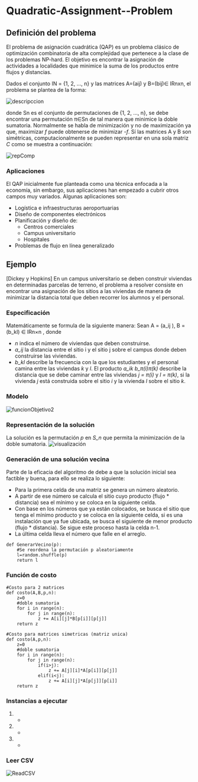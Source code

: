 # Quadratic-Assignment--Problem


## Definición del problema
El problema de asignación cuadrática (QAP) es un problema clásico de optimización combinatoria de alta complejidad que pertenece a la clase de los problemas NP-hard. El objetivo es encontrar la asignación de actividades a localidades que minimice la suma de los productos entre flujos y distancias.

Dados el conjunto IN = {1, 2, ..., n} y las matrices A=(aij) y B=(bij)∈ IRnxn, el problema se plantea de la forma:

![descripccion](https://user-images.githubusercontent.com/25113662/161483775-a455ae2a-e130-4c2e-889f-91af1c6ae1d2.PNG)

donde Sn es el conjunto de permutaciones de {1, 2, ..., n}, se debe encontrar una permutación π∈Sn de tal manera que minimice la doble sumatoria. Normalmente se habla de minimización y no de maximización ya que, maximizar _f_ puede obtenerse de minimizar -_f_. Sí las matrices A y B son simétricas, computacionalmente se pueden representar en una sola matriz _C_ como se muestra a continuación:

![repComp](https://user-images.githubusercontent.com/25113662/163293020-753b193f-0870-42de-87eb-154df1a56dd7.PNG)


### Aplicaciones
El QAP inicialmente fue planteada como una técnica enfocada a la economía, sin embargo, sus aplicaciones han empezado a cubrir  otros campos muy variados. Algunas aplicaciones son:
* Logística e infraestructuras aeroportuarias
* Diseño de componentes electrónicos
* Planificación y diseño de:
  * Centros comerciales 
  * Campus universitario
  * Hospitales
* Problemas de flujo en línea generalizado
## Ejemplo
[Dickey y Hopkins] En un campus universitario se deben construir viviendas en determinadas parcelas de terreno, el problema a resolver consiste en encontrar una asignación de los sitios a las viviendas de manera de minimizar la distancia total que deben recorrer los alumnos y el personal. 
### Especificación
Matemáticamente se formula de la siguiente manera:
Sean A = (a_ij ), B = (b_kl) ∈ IRn×n , donde 
* _n_ indica el número de viviendas que deben construirse. 
* _a_ij_ la distancia entre el sitio i y el sitio j sobre el campus donde deben construirse las viviendas. 
* _b_kl_ describe la frecuencia con la que los estudiantes y el personal camina entre las viviendas _k_ y _l_. 
El producto _a_ik b_π(i)π(k)_ describe la distancia que se debe caminar entre las viviendas _j = π(i)_ y _l = π(k)_, si la vivienda _j_ está construida sobre el sitio _i_ y la vivienda _l_ sobre el sitio _k_.
### Modelo
![funcionObjetivo2](https://user-images.githubusercontent.com/25113662/161483152-351a8022-d141-464c-950a-7e252d95d6a0.PNG)

### Representación de la solución
La solución es la permutación _p_ en _S_n_ que permita la minimización de la doble sumatoria.
![visualización](https://user-images.githubusercontent.com/25113662/163540014-8d057c0d-47d4-43ac-a31a-1eb74c355dd7.PNG)


### Generación de una solución vecina
Parte de la eficacia del algoritmo de debe a que la solución inicial sea factible y buena, para ello se realiza lo siguiente:
* Para la primera celda de una matriz se genera un número aleatorio.
* A partir de ese número se calcula el sitio cuyo producto (flujo * distancia) sea el mínimo y se coloca en la siguiente celda.
* Con base en los números que ya están colocados, se busca el sitio que tenga el mínimo producto y se coloca en la siguiente celda, si es una instalación que ya fue ubicada, se busca el siguiente de menor producto (flujo * distancia). Se sigue este proceso hasta la celda n-1.
* La última celda lleva el número que falle en el arreglo.
```
def GenerarVecino(p):
    #Se reordena la permutación p aleatoriamente
    l=random.shuffle(p)
    return l
```
### Función de costo
```
#Costo para 2 matrices
def costo(A,B,p,n):
    z=0
    #doble sumatoria
    for i in range(n):
        for j in range(n):        
            z += A[i][j]*B[p[i]][p[j]]
    return z
``` 
```
#Costo para matrices simetricas (matriz unica)
def costo(A,p,n):
    z=0
    #doble sumatoria
    for i in range(n):
        for j in range(n):        
            if(i>j):
                z += A[j][i]*A[p[i]][p[j]]
            elif(i<j):
                z += A[i][j]*A[p[j]][p[i]]
    return z
``` 
### Instancias a ejecutar
1. -
2. -
3. -

### Leer CSV
![ReadCSV](https://user-images.githubusercontent.com/25113662/165063962-5cf41743-cfdd-4d26-857c-9b246a229eca.PNG)
